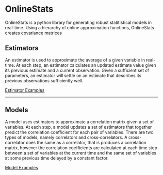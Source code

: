 # OnlineStats

OnlineStats is a python library for generating robust statitistical models in real-time. Using a hierarchy of online approximation functions, OnlineStats creates covariance matrices 

## Estimators

An estimator is used to approximate the average of a given variable in real-time. At each step, an estimator calculates an updated estimate value given its previous estimate and a current observation. Given a sufficient set of parameters, an estimator will settle on an estimate that describes its previous observations sufficiently well.

[Estimator Examples](https://github.com/CarsonScott/onlinestats/blob/master/ESTIMATOR_EXAMPLES.MD)

---

## Models

A model uses estimators to approximate a correlation matrix given a set of variables. At each step, a model updates a set of estimators that together predict the correlation coefficient for each pair of variables. There are two types of models, namely correlators and cross-correlators. A cross-correlator does the same as a correlator, that is produces a correlation matrix, however the correlation coefficients are calculated at each time step between a set of variables at the current time and the same set of variables at some previous time delayed by a constant factor.

[Model Examples](https://github.com/CarsonScott/onlinestats/blob/master/MODEL_EXAMPLES.MD)
